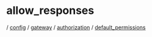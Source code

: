 # allow_responses

/ [config](/ref/config/index.md) / [gateway](/ref/config/config/gateway/index.md) / [authorization](/ref/config/config/gateway/authorization/index.md) / [default_permissions](/ref/config/config/gateway/authorization/default_permissions/index.md) 

